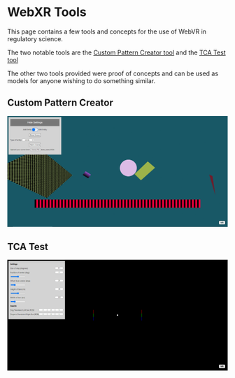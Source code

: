# WebXR Tools
This page contains a few tools and concepts for the use of WebVR in regulatory science.

The two notable tools are the [Custom Pattern Creator tool](../Custom) and the [TCA Test tool](../TCA)

The other two tools provided were proof of concepts and can be used as models for anyone wishing to do something similar.


## Custom Pattern Creator

![plot](Images/patternGenerator.PNG)

## TCA Test

![plot](Images/tca.PNG)
